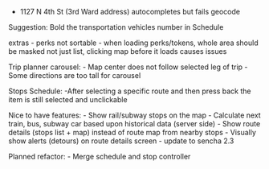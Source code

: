- 1127 N 4th St (3rd Ward address) autocompletes but fails geocode

Suggestion: Bold the transportation vehicles number in Schedule

extras
	- perks not sortable
	- when loading perks/tokens, whole area should be masked not just list, clicking map before it loads causes issues

Trip planner carousel:
	- Map center does not follow selected leg of trip
	- Some directions are too tall for carousel


Stops Schedule:
	-After selecting a specific route and then press back the item is still selected and unclickable

Nice to have features:
	- Show rail/subway stops on the map
	- Calculate next train, bus, subway car based upon historical data (server side)
	- Show route details (stops list + map) instead of route map from nearby stops
	- Visually show alerts (detours) on route details screen
	- update to sencha 2.3

Planned refactor:
	- Merge schedule and stop controller